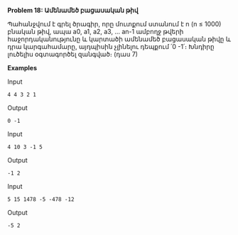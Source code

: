**Problem 18: Ամենամեծ բացասական թիվ**

Պահանջվում է գրել ծրագիր, որը մուտքում ստանում է n (n ≤ 1000) բնական թիվ, ապա a0, a1, a2, a3, ... an-1 ամբողջ թվերի հաջորդականությունը և կարտածի ամենամեծ բացասական թիվը և դրա կարգահամարը, այդպիսին չլինելու դեպքում ՛0 -1՛։ Խնդիրը լուծելիս օգտագործել զանգված։ (դաս 7)

**Examples**

Input
```
4 4 3 2 1
```

Output
```
0 -1
```

Input
```
4 10 3 -1 5
```

Output
```
-1 2
```

Input
```
5 15 1478 -5 -478 -12
```

Output
```
-5 2
```
